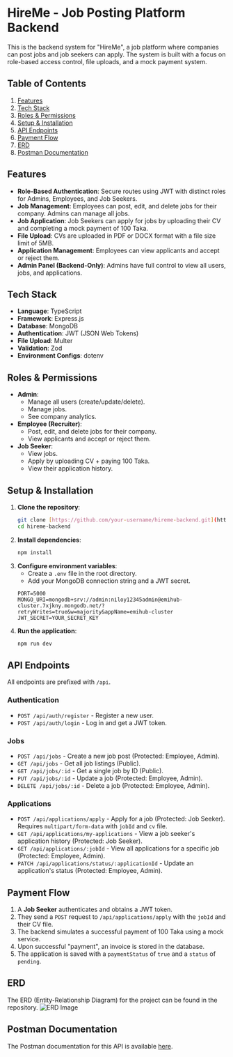 # HireMe - Job Posting Platform Backend

This is the backend system for "HireMe", a job platform where companies can post jobs and job seekers can apply. The system is built with a focus on role-based access control, file uploads, and a mock payment system.

## Table of Contents

1.  [Features](#features)
2.  [Tech Stack](#tech-stack)
3.  [Roles & Permissions](#roles--permissions)
4.  [Setup & Installation](#setup--installation)
5.  [API Endpoints](#api-endpoints)
6.  [Payment Flow](#payment-flow)
7.  [ERD](#erd)
8.  [Postman Documentation](#postman-documentation)

## Features

-   **Role-Based Authentication**: Secure routes using JWT with distinct roles for Admins, Employees, and Job Seekers.
-   **Job Management**: Employees can post, edit, and delete jobs for their company. Admins can manage all jobs.
-   **Job Application**: Job Seekers can apply for jobs by uploading their CV and completing a mock payment of 100 Taka.
-   **File Upload**: CVs are uploaded in PDF or DOCX format with a file size limit of 5MB.
-   **Application Management**: Employees can view applicants and accept or reject them.
-   **Admin Panel (Backend-Only)**: Admins have full control to view all users, jobs, and applications.

## Tech Stack

-   **Language**: TypeScript
-   **Framework**: Express.js
-   **Database**: MongoDB
-   **Authentication**: JWT (JSON Web Tokens)
-   **File Upload**: Multer
-   **Validation**: Zod
-   **Environment Configs**: dotenv

## Roles & Permissions

-   **Admin**:
    -   Manage all users (create/update/delete).
    -   Manage jobs.
    -   See company analytics.
-   **Employee (Recruiter)**:
    -   Post, edit, and delete jobs for their company.
    -   View applicants and accept or reject them.
-   **Job Seeker**:
    -   View jobs.
    -   Apply by uploading CV + paying 100 Taka.
    -   View their application history.

## Setup & Installation

1.  **Clone the repository**:
    ```bash
    git clone [https://github.com/your-username/hireme-backend.git](https://github.com/your-username/hireme-backend.git)
    cd hireme-backend
    ```
2.  **Install dependencies**:
    ```bash
    npm install
    ```
3.  **Configure environment variables**:
    -   Create a `.env` file in the root directory.
    -   Add your MongoDB connection string and a JWT secret.
    ```env
    PORT=5000
    MONGO_URI=mongodb+srv://admin:niloy12345admin@emihub-cluster.7xjkny.mongodb.net/?retryWrites=true&w=majority&appName=emihub-cluster
    JWT_SECRET=YOUR_SECRET_KEY
    ```
4.  **Run the application**:
    ```bash
    npm run dev
    ```

## API Endpoints

All endpoints are prefixed with `/api`.

### Authentication

-   `POST /api/auth/register` - Register a new user.
-   `POST /api/auth/login` - Log in and get a JWT token.

### Jobs

-   `POST /api/jobs` - Create a new job post (Protected: Employee, Admin).
-   `GET /api/jobs` - Get all job listings (Public).
-   `GET /api/jobs/:id` - Get a single job by ID (Public).
-   `PUT /api/jobs/:id` - Update a job (Protected: Employee, Admin).
-   `DELETE /api/jobs/:id` - Delete a job (Protected: Employee, Admin).

### Applications

-   `POST /api/applications/apply` - Apply for a job (Protected: Job Seeker). Requires `multipart/form-data` with `jobId` and `cv` file.
-   `GET /api/applications/my-applications` - View a job seeker's application history (Protected: Job Seeker).
-   `GET /api/applications/:jobId` - View all applications for a specific job (Protected: Employee, Admin).
-   `PATCH /api/applications/status/:applicationId` - Update an application's status (Protected: Employee, Admin).

## Payment Flow

1.  A **Job Seeker** authenticates and obtains a JWT token.
2.  They send a `POST` request to `/api/applications/apply` with the `jobId` and their CV file.
3.  The backend simulates a successful payment of 100 Taka using a mock service.
4.  Upon successful "payment", an invoice is stored in the database.
5.  The application is saved with a `paymentStatus` of `true` and a `status` of `pending`.

## ERD

The ERD (Entity-Relationship Diagram) for the project can be found in the repository.
![ERD Image](erd.png)

## Postman Documentation

The Postman documentation for this API is available [here](https://www.postman.com/collections/your-postman-collection-id).

